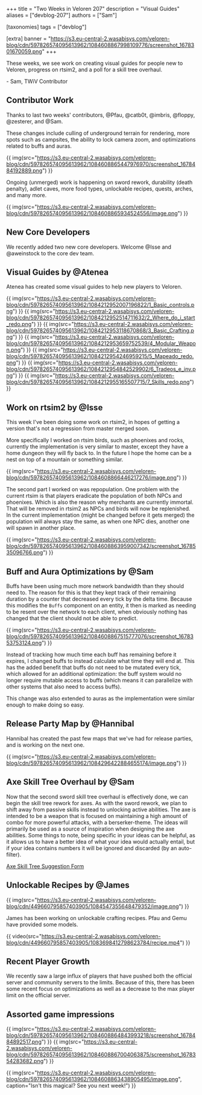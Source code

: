 +++
title = "Two Weeks in Veloren 207"
description = "Visual Guides"
aliases = ["devblog-207"]
authors = ["Sam"]

[taxonomies]
tags = ["devblog"]

[extra]
banner = "https://s3.eu-central-2.wasabisys.com/veloren-blog/cdn/597826574095613962/1084608867998109776/screenshot_1678301670059.png"
+++

These weeks, we see work on creating visual guides for people new to Veloren, progress on rtsim2, and a poll for a skill tree overhaul.

\- Sam, TWiV Contributor

## Contributor Work

Thanks to last two weeks' contributors, @Pfau, @catb0t, @imbris, @floppy, @zesterer, and @Sam.

These changes include culling of underground terrain for rendering, more spots such as campsites, the ability to lock camera zoom, and optimizations related to buffs and auras.

{{ img(src="https://s3.eu-central-2.wasabisys.com/veloren-blog/cdn/597826574095613962/1084608865447976970/screenshot_1678484192889.png") }}

Ongoing (unmerged) work is happening on sword rework, durability (death penalty), adlet caves, more food types, unlockable recipes, quests, arches, and many more.

{{ img(src="https://s3.eu-central-2.wasabisys.com/veloren-blog/cdn/597826574095613962/1084608865934524556/image.png") }}

## New Core Developers

We recently added two new core developers. Welcome @Isse and @aweinstock to the core dev team.

## Visual Guides by @Atenea

Atenea has created some visual guides to help new players to Veloren.

{{ img(src="https://s3.eu-central-2.wasabisys.com/veloren-blog/cdn/597826574095613962/1084212952007196822/1_Basic_controls.png") }}
{{ img(src="https://s3.eu-central-2.wasabisys.com/veloren-blog/cdn/597826574095613962/1084212952514711632/2_Where_do_i_start_redo.png") }}
{{ img(src="https://s3.eu-central-2.wasabisys.com/veloren-blog/cdn/597826574095613962/1084212953118670868/3_Basic_Crafting.png") }}
{{ img(src="https://s3.eu-central-2.wasabisys.com/veloren-blog/cdn/597826574095613962/1084212953659752539/4_Modular_Weapon.png") }}
{{ img(src="https://s3.eu-central-2.wasabisys.com/veloren-blog/cdn/597826574095613962/1084212954246959215/5_Mapeado_redo.png") }}
{{ img(src="https://s3.eu-central-2.wasabisys.com/veloren-blog/cdn/597826574095613962/1084212954842529902/6_Tradeos_e_inv.png") }}
{{ img(src="https://s3.eu-central-2.wasabisys.com/veloren-blog/cdn/597826574095613962/1084212955165507715/7_Skills_redo.png") }}

## Work on rtsim2 by @Isse

This week I've been doing some work on rtsim2, in hopes of getting a version that's not a regression from master merged soon.

More specifically I worked on rtsim birds, such as phoenixes and rocks, currently the implementation is very similar to master, except they have a home dungeon they will fly back to. In the future I hope the home can be a nest on top of a mountain or something similar.

{{ img(src="https://s3.eu-central-2.wasabisys.com/veloren-blog/cdn/597826574095613962/1084608866446217276/image.png") }}

The second part I worked on was repopulation. One problem with the current rtsim is that players eradicate the population of both NPCs and phoenixes. Which is also the reason why merchants are currently immortal. That will be removed in rtsim2 as NPCs and birds will now be replenished. In the current implementation (might be changed before it gets merged) the population will always stay the same, as when one NPC dies, another one will spawn in another place.

{{ img(src="https://s3.eu-central-2.wasabisys.com/veloren-blog/cdn/597826574095613962/1084608863959007342/screenshot_1678535096766.png") }}

## Buff and Aura Optimizations by @Sam

Buffs have been using much more network bandwidth than they should need to. The reason for this is that they kept track of their remaining duration by a counter that decreased every tick by the delta time. Because this modifies the `Buffs` component on an entity, it then is marked as needing to be resent over the network to each client, when obviously nothing has changed that the client should not be able to predict.

{{ img(src="https://s3.eu-central-2.wasabisys.com/veloren-blog/cdn/597826574095613962/1084608867515777076/screenshot_1678353753124.png") }}

Instead of tracking how much time each buff has remaining before it expires, I changed buffs to instead calculate what time they will end at. This has the added benefit that buffs do not need to be mutated every tick, which allowed for an additional optimization: the buff system would no longer require mutable access to buffs (which means it can parallelize with other systems that also need to access buffs).

This change was also extended to auras as the implementation were similar enough to make doing so easy.

## Release Party Map by @Hannibal

Hannibal has created the past few maps that we've had for release parties, and is working on the next one.

{{ img(src="https://s3.eu-central-2.wasabisys.com/veloren-blog/cdn/597826574095613962/1084296422884655174/image.png") }}

## Axe Skill Tree Overhaul by @Sam

Now that the second sword skill tree overhaul is effectively done, we can begin the skill tree rework for axes. As with the sword rework, we plan to shift away from passive skills instead to unlocking active abilities. The axe is intended to be a weapon that is focused on maintaining a high amount of combo for more powerful attacks, with a berserker-theme. The ideas will primarily be used as a source of inspiration when designing the axe abilities. Some things to note, being specific in your ideas can be helpful, as it allows us to have a better idea of what your idea would actually entail, but if your idea contains numbers it will be ignored and discarded (by an auto-filter).

[Axe Skill Tree Suggestion Form](https://docs.google.com/forms/d/1adVTa1AH7QQpTs-EePAMufWYo_jNLeAfe3nn0_bf6K4)

## Unlockable Recipes by @James

{{ img(src="https://s3.eu-central-2.wasabisys.com/veloren-blog/cdn/449660795857403905/1084547355648479352/image.png") }}

James has been working on unlockable crafting recipes. Pfau and Gemu have provided some models.

{{ video(src="https://s3.eu-central-2.wasabisys.com/veloren-blog/cdn/449660795857403905/1083698412798623784/recipe.mp4") }}

## Recent Player Growth

We recently saw a large influx of players that have pushed both the official server and community servers to the limits. Because of this, there has been some recent focus on optimizations as well as a decrease to the max player limit on the official server.

## Assorted game impressions

{{ img(src="https://s3.eu-central-2.wasabisys.com/veloren-blog/cdn/597826574095613962/1084608864843993218/screenshot_1678484892517.png") }}
{{ img(src="https://s3.eu-central-2.wasabisys.com/veloren-blog/cdn/597826574095613962/1084608867004063875/screenshot_1678354283682.png") }}

{{
  img(src="https://s3.eu-central-2.wasabisys.com/veloren-blog/cdn/597826574095613962/1084608863438905495/image.png",
  caption="Isn't this magical? See you next week!")
}}
